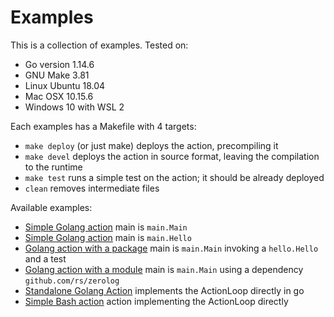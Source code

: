 <!--
#
# Licensed to the Apache Software Foundation (ASF) under one or more
# contributor license agreements.  See the NOTICE file distributed with
# this work for additional information regarding copyright ownership.
# The ASF licenses this file to You under the Apache License, Version 2.0
# (the "License"); you may not use this file except in compliance with
# the License.  You may obtain a copy of the License at
#
#     http://www.apache.org/licenses/LICENSE-2.0
#
# Unless required by applicable law or agreed to in writing, software
# distributed under the License is distributed on an "AS IS" BASIS,
# WITHOUT WARRANTIES OR CONDITIONS OF ANY KIND, either express or implied.
# See the License for the specific language governing permissions and
# limitations under the License.
#
-->
# Examples


This is a collection of examples.
Tested on:

- Go version 1.14.6
- GNU Make 3.81
- Linux Ubuntu 18.04
- Mac OSX 10.15.6
- Windows 10 with WSL 2

Each examples has a  Makefile with 4 targets:

- `make deploy` (or just make) deploys the action, precompiling it
- `make devel`  deploys the action in source format, leaving the compilation to the runtime
- `make test` runs a simple test on the action; it should be already deployed
- `clean` removes intermediate files

Available examples:

- [Simple Golang action](single-main) main is `main.Main`
- [Simple Golang action](single-hello) main is `main.Hello`
- [Golang action with a package](package-main) main is `main.Main` invoking a `hello.Hello` and a test
- [Golang action with a module](module-main) main is `main.Main` using a dependency `github.com/rs/zerolog`
- [Standalone Golang Action](standalone) implements the ActionLoop directly in go
- [Simple Bash action](bash) action implementing the ActionLoop directly 
